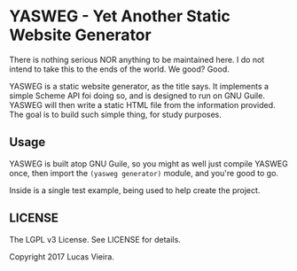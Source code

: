 YASWEG - Yet Another Static Website Generator
=============================================

There is nothing serious NOR anything to be maintained here.
I do not intend to take this to the ends of the world. We good? Good.

YASWEG is a static website generator, as the title says.
It implements a simple Scheme API foi doing so, and is designed to run on GNU Guile.
YASWEG will then write a static HTML file from the information provided.
The goal is to build such simple thing, for study purposes.

Usage
-----
YASWEG is built atop GNU Guile, so you might as well just compile YASWEG once, then import the `(yasweg generator)` module, and you're good to go.

Inside is a single test example, being used to help create the project.

LICENSE
-------

The LGPL v3 License. See LICENSE for details.

Copyright 2017 Lucas Vieira.


